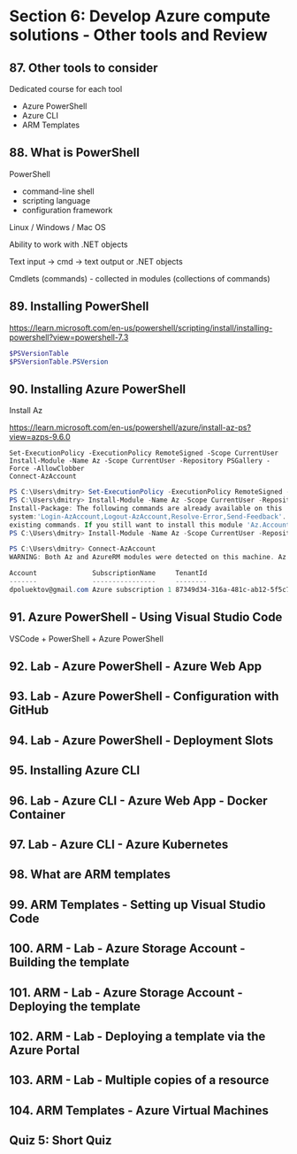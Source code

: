 # Section 6: Develop Azure compute solutions - Other tools and Review

## 87. Other tools to consider

Dedicated course for each tool

* Azure PowerShell
* Azure CLI
* ARM Templates

## 88. What is PowerShell

PowerShell

* command-line shell
* scripting language
* configuration framework

Linux / Windows / Mac OS

Ability to work with .NET objects

Text input -> cmd -> text output or .NET objects

Cmdlets (commands) - collected in modules (collections of commands)

## 89. Installing PowerShell

https://learn.microsoft.com/en-us/powershell/scripting/install/installing-powershell?view=powershell-7.3

```powershell
$PSVersionTable
$PSVersionTable.PSVersion
```

## 90. Installing Azure PowerShell

Install Az

<https://learn.microsoft.com/en-us/powershell/azure/install-az-ps?view=azps-9.6.0>

```
Set-ExecutionPolicy -ExecutionPolicy RemoteSigned -Scope CurrentUser
Install-Module -Name Az -Scope CurrentUser -Repository PSGallery -Force -AllowClobber
Connect-AzAccount
```

```powershell
PS C:\Users\dmitry> Set-ExecutionPolicy -ExecutionPolicy RemoteSigned -Scope CurrentUser
PS C:\Users\dmitry> Install-Module -Name Az -Scope CurrentUser -Repository PSGallery -Force
Install-Package: The following commands are already available on this
system:'Login-AzAccount,Logout-AzAccount,Resolve-Error,Send-Feedback'. This module 'Az.Accounts' may override the
existing commands. If you still want to install this module 'Az.Accounts', use -AllowClobber parameter.
PS C:\Users\dmitry> Install-Module -Name Az -Scope CurrentUser -Repository PSGallery -Force -AllowClobber

PS C:\Users\dmitry> Connect-AzAccount
WARNING: Both Az and AzureRM modules were detected on this machine. Az and AzureRM modules cannot be imported in the same session or used in the same script or runbook. If you are running PowerShell in an environment you control you can use the 'Uninstall-AzureRm' cmdlet to remove all AzureRm modules from your machine. If you are running in Azure Automation, take care that none of your runbooks import both Az and AzureRM modules. More information can be found here: https://aka.ms/azps-migration-guide

Account              SubscriptionName     TenantId                             Environment
-------              ----------------     --------                             -----------
dpoluektov@gmail.com Azure subscription 1 87349d34-316a-481c-ab12-5f5c7af3cd99 AzureCloud
```

## 91. Azure PowerShell - Using Visual Studio Code

VSCode + PowerShell + Azure PowerShell

## 92. Lab - Azure PowerShell - Azure Web App

## 93. Lab - Azure PowerShell - Configuration with GitHub

## 94. Lab - Azure PowerShell - Deployment Slots

## 95. Installing Azure CLI

## 96. Lab - Azure CLI - Azure Web App - Docker Container

## 97. Lab - Azure CLI - Azure Kubernetes

## 98. What are ARM templates

## 99. ARM Templates - Setting up Visual Studio Code

## 100. ARM - Lab - Azure Storage Account - Building the template

## 101. ARM - Lab - Azure Storage Account - Deploying the template

## 102. ARM - Lab - Deploying a template via the Azure Portal

## 103. ARM - Lab - Multiple copies of a resource

## 104. ARM Templates - Azure Virtual Machines

## Quiz 5: Short Quiz